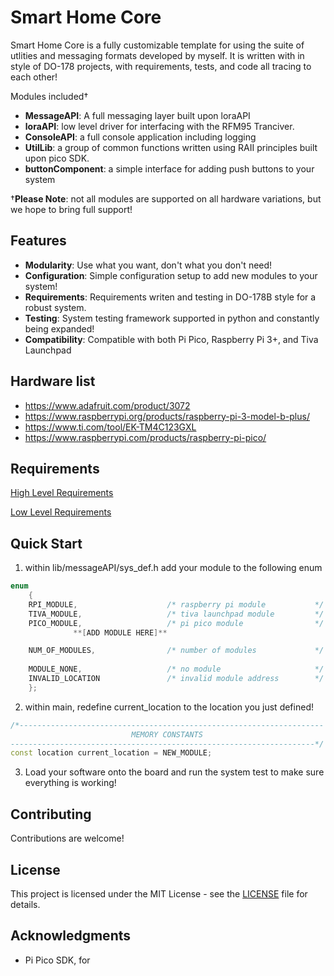 # Smart Home Core

Smart Home Core is a fully customizable template for using the suite of utlities and messaging formats developed by myself. It is written with in style of DO-178 projects, with requirements, tests, and code all tracing to each other!

Modules included†
- **MessageAPI**: A full messaging layer built upon loraAPI
- **loraAPI**: low level driver for interfacing with the RFM95 Tranciver.
- **ConsoleAPI**: a full console application including logging 
- **UtilLib**: a group of common functions written using RAII principles built upon pico SDK.
- **buttonComponent**: a simple interface for adding push buttons to your system

†**Please Note**: not all modules are supported on all hardware variations, but we hope to bring full support! 

## Features

- **Modularity**: Use what you want, don't what you don't need!
- **Configuration**: Simple configuration setup to add new modules to your system!
- **Requirements**: Requirements writen and testing in DO-178B style for a robust system.
- **Testing**: System testing framework supported in python and constantly being expanded!
- **Compatibility**: Compatible with both Pi Pico, Raspberry Pi 3+, and Tiva Launchpad

## Hardware list 
- https://www.adafruit.com/product/3072
- https://www.raspberrypi.org/products/raspberry-pi-3-model-b-plus/
- https://www.ti.com/tool/EK-TM4C123GXL
- https://www.raspberrypi.com/products/raspberry-pi-pico/
 
## Requirements
[High Level Requirements](reqs/docs/SWRD.html)

[Low Level Requirements](reqs/docs/SWRD.html)

## Quick Start

1. within lib/messageAPI/sys_def.h add your module to the following enum

```c++
enum 
    {
    RPI_MODULE,                    /* raspberry pi module           */
    TIVA_MODULE,                   /* tiva launchpad module         */
    PICO_MODULE,                   /* pi pico module                */
              **[ADD MODULE HERE]**

    NUM_OF_MODULES,                /* number of modules             */
    
    MODULE_NONE,                   /* no module                     */
    INVALID_LOCATION               /* invalid module address        */
    }; 
```

2. within main, redefine current_location to the location you just defined!

```c++
/*--------------------------------------------------------------------
                           MEMORY CONSTANTS
--------------------------------------------------------------------*/
const location current_location = NEW_MODULE;
```

3. Load your software onto the board and run the system test to make sure everything is working!


## Contributing

Contributions are welcome!

## License

This project is licensed under the MIT License - see the [LICENSE](LICENSE) file for details.

## Acknowledgments

- Pi Pico SDK, for 
